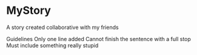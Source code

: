 # MyStory
A story created collaborative with my friends

Guidelines
Only one line added 
Cannot finish the sentence with a full stop 
Must include something really stupid 
